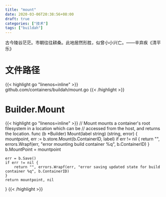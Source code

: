 ```yaml
---
title: "mount"
date: 2020-03-06T20:38:56+08:00
draft: true
categories: ["技术"]
tags: ["buildah"]
---
```

古今陵谷茫茫。市朝往往耕桑。此地居然形胜，似曾小小兴亡。——辛弃疾《清平乐》
<!--more-->
# 文件路径
{{< highlight go "linenos=inline" >}}
github.com/containers/buildah/mount.go
{{< /highlight >}}


# Builder.Mount
{{< highlight go "linenos=inline" >}}
// Mount mounts a container's root filesystem in a location which can be
// accessed from the host, and returns the location.
func (b *Builder) Mount(label string) (string, error) {
	mountpoint, err := b.store.Mount(b.ContainerID, label)
	if err != nil {
		return "", errors.Wrapf(err, "error mounting build container %q", b.ContainerID)
	}
	b.MountPoint = mountpoint

	err = b.Save()
	if err != nil {
		return "", errors.Wrapf(err, "error saving updated state for build container %q", b.ContainerID)
	}
	return mountpoint, nil
}
{{< /highlight >}}
